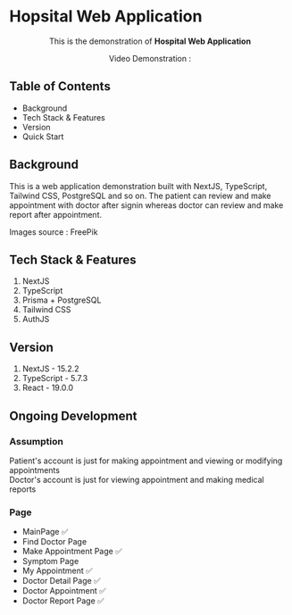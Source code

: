 # Hopsital Web Application

<p align="center">This is the demonstration of <b>Hospital Web Application</b></p>
<p align="center">Video Demonstration : </p>

## Table of Contents

- Background
- Tech Stack & Features
- Version
- Quick Start


## Background

This is a web application demonstration built with NextJS, TypeScript, Tailwind CSS, PostgreSQL and so on. The patient can review and make appointment with doctor after signin whereas doctor can review and make report after appointment.

Images source : FreePik

## Tech Stack & Features

1. NextJS
2. TypeScript
3. Prisma + PostgreSQL
4. Tailwind CSS
5. AuthJS

## Version

1. NextJS - 15.2.2
2. TypeScript - 5.7.3
3. React - 19.0.0

## Ongoing Development

### Assumption

Patient's account is just for making appointment and viewing or modifying appointments  
Doctor's account is just for viewing appointment and making medical reports

### Page
 - MainPage ✅
 - Find Doctor Page
 - Make Appointment Page ✅
 - Symptom Page
 - My Appointment ✅
 - Doctor Detail Page ✅
 - Doctor Appointment ✅
 - Doctor Report Page ✅
